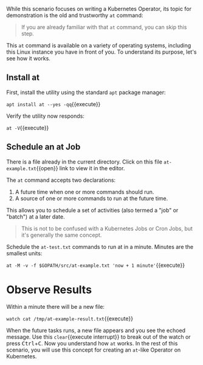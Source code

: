 While this scenario focuses on writing a Kubernetes Operator, its topic for demonstration is the old and trustworthy `at` command:

> If you are already familiar with that `at` command, you can skip this step.

This `at` command is available on a variety of operating systems, including this Linux instance you have in front of you. To understand its purpose, let's see how it works.

## Install at

First, install the utility using the standard `apt` package manager:

`apt install at --yes -qq`{{execute}}

Verify the utility now responds:

`at -V`{{execute}}

## Schedule an at Job

There is a file already in the current directory. Click on this file `at-example.txt`{{open}} link to view it in the editor.

The `at` command accepts two declarations:

1. A future time when one or more commands should run.
2. A source of one or more commands to run at the future time.

This allows you to schedule a set of activities (also termed a "job" or "batch") at a later date.

> This is not to be confused with a Kubernetes Jobs or Cron Jobs, but it's generally the same concept.

Schedule the `at-test.txt` commands to run at in a minute. Minutes are the smallest units:

`at -M -v -f $GOPATH/src/at-example.txt 'now + 1 minute'`{{execute}}

# Observe Results

Within a minute there will be a new file:

`watch cat /tmp/at-example-result.txt`{{execute}}

When the future tasks runs, a new file appears and you see the echoed message. Use this `clear`{{execute interrupt}} to break out of the watch or press <kbd>Ctrl</kbd>+<kbd>C</kbd>. Now you understand how `at` works. In the rest of this scenario, you will use this concept for creating an `at`-like Operator on Kubernetes.
